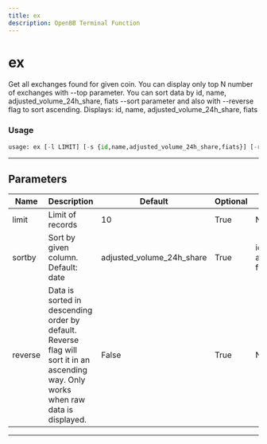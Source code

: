 ```yaml
---
title: ex
description: OpenBB Terminal Function
---
```


# ex

Get all exchanges found for given coin. You can display only top N number of exchanges with --top parameter. You can sort data by id, name, adjusted_volume_24h_share, fiats --sort parameter and also with --reverse flag to sort ascending. Displays: id, name, adjusted_volume_24h_share, fiats

### Usage 
```python
usage: ex [-l LIMIT] [-s {id,name,adjusted_volume_24h_share,fiats}] [-r]
```

---
## Parameters

| Name | Description | Default | Optional | Choices |
| ---- | ----------- | ------- | -------- | ------- |
| limit | Limit of records | 10 | True | None |
| sortby | Sort by given column. Default: date | adjusted_volume_24h_share | True | id, name, adjusted_volume_24h_share, fiats |
| reverse | Data is sorted in descending order by default. Reverse flag will sort it in an ascending way. Only works when raw data is displayed. | False | True | None |


---
